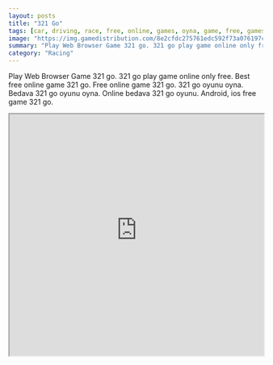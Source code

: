 ```yaml
---
layout: posts
title: "321 Go"
tags: [car, driving, race, free, online, games, oyna, game, free, games, play, play, games]
image: "https://img.gamedistribution.com/8e2cfdc275761edc592f73a076197c33.jpg"
summary: "Play Web Browser Game 321 go. 321 go play game online only free. Best free online game 321 go. Free online game 321 go. 321 go oyunu oyna. Bedava 321 go oyunu oyna. Online bedava 321 go oyunu. Android, ios free game 321 go."
category: "Racing"
---
```


Play Web Browser Game 321 go. 321 go play game online only free. Best free online game 321 go. Free online game 321 go. 321 go oyunu oyna. Bedava 321 go oyunu oyna. Online bedava 321 go oyunu. Android, ios free game 321 go.

<iframe width="100%" height="480px;" src="https://flash.gamedistribution.com?game=8e2cfdc275761edc592f73a076197c33"></iframe>